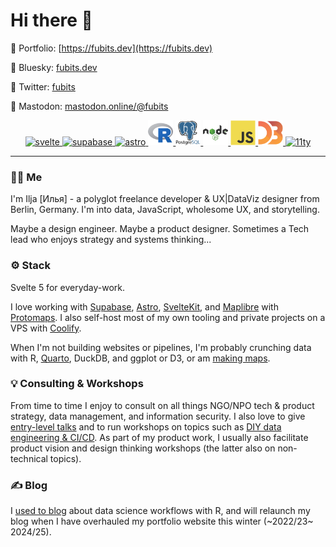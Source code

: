 # Hi there 👋

🔗 Portfolio: [https://fubits.dev](https://fubits.dev)

🦋 Bluesky: [fubits.dev](https://bsky.app/profile/fubits.dev)

🐓 Twitter: [fubits](https://twitter.com/fubits)

🐘 Mastodon: [mastodon.online/@fubits](https://mastodon.online/@fubits)

<p align="center" style="text-decoration: none;">
  <a href="https://svelte.dev" target="_blank" rel="noreferrer">
    <img src="https://upload.wikimedia.org/wikipedia/commons/1/1b/Svelte_Logo.svg" alt="svelte" width="40" height="40" />
  </a>
  <a href="https://supabase.com/" target="_blank" rel="noreferrer">
    <img src="https://cdn.jsdelivr.net/gh/devicons/devicon@latest/icons/supabase/supabase-original.svg" alt="supabase" width="40" height="40"/>
  </a>
  <a href="https://astro.build" target="_blank" rel="noreferrer">
    <img src="https://cdn.jsdelivr.net/gh/devicons/devicon@latest/icons/astro/astro-original.svg" alt="astro" width="40" height="40" />
  </a>
  <a href="https://www.r-project.org/" target="_blank" rel="noreferrer">
    <img src="https://raw.githubusercontent.com/devicons/devicon/master/icons/r/r-original.svg" alt="R" width="40" height="40" />
  </a>
  <a href="https://www.postgresql.org" target="_blank" rel="noreferrer">
    <img src="https://raw.githubusercontent.com/devicons/devicon/master/icons/postgresql/postgresql-original-wordmark.svg" alt="postgresql" width="40" height="40" />
  </a>
  <a href="https://nodejs.org" target="_blank" rel="noreferrer">
    <img src="https://raw.githubusercontent.com/devicons/devicon/master/icons/nodejs/nodejs-original-wordmark.svg" alt="nodejs" width="40" height="40" />
  </a>
  <a href="https://developer.mozilla.org/en-US/docs/Web/JavaScript" target="_blank" rel="noreferrer">
    <img src="https://raw.githubusercontent.com/devicons/devicon/master/icons/javascript/javascript-original.svg" alt="javascript" width="40" height="40" />
  </a>
  <a href="https://d3js.org/" target="_blank" rel="noreferrer">
    <img src="https://raw.githubusercontent.com/devicons/devicon/master/icons/d3js/d3js-original.svg" alt="d3js" width="40" height="40" />
  </a>
  <a href="https://www.11ty.dev/" target="_blank" rel="noreferrer">
    <img src="https://gist.githubusercontent.com/vivek32ta/c7f7bf583c1fb1c58d89301ea40f37fd/raw/f4c85cce5790758286b8f155ef9a177710b995df/11ty.svg" alt="11ty" width="40" height="40" />
  </a>
</p>

- - -

### 🧑‍💻 Me

I'm Ilja [Илья] - a polyglot freelance developer & UX|DataViz designer from Berlin, Germany. I'm into data, JavaScript, wholesome UX, and storytelling.

Maybe a design engineer. Maybe a product designer. Sometimes a Tech lead who enjoys strategy and systems thinking...

### ⚙️ Stack

Svelte 5 for everyday-work.

I love working with [Supabase](https://github.com/fubits1/sveltekit-supabase-endpoint), [Astro](https://github.com/fubits1/astro-svelte-example), [SvelteKit](https://explorer.afrozensus.de/), and [Maplibre](https://maplibre.org/) with [Protomaps](https://protomaps.com/). I also self-host most of my own tooling and private projects on a VPS with [Coolify](https://coolify.io/).

When I'm not building websites or pipelines, I'm probably crunching data with R, [Quarto](https://github.com/fubits1/r-quarto-basics), DuckDB, and ggplot or D3, or am [making maps](https://fubits.dev).

### 💡 Consulting & Workshops

From time to time I enjoy to consult on all things NGO/NPO tech & product strategy, data management, and information security. I also love to give [entry-level talks](https://fubits.dev/talks/) and to run workshops on topics such as [DIY data engineering & CI/CD](https://github.com/fubits1/rstats-etl-pipeline-101). As part of my product work, I usually also facilitate product vision and design thinking workshops (the latter also on non-technical topics).

### ✍️ Blog

I [used to blog](https://fubits.dev/post/) about data science workflows with R, and will relaunch my blog when I have overhauled my portfolio website this winter (~2022/23~ 2024/25).
